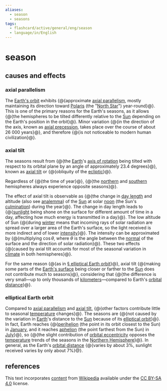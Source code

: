 ```yaml
---
aliases:
  - season
  - seasons
tags:
  - flashcard/active/general/eng/season
  - language/in/English
---
```


# season

## causes and effects

### axial parallelism

The [Earth's orbit](Earth's%20orbit.md) exhibits {@{approximate [axial parallelism](axial%20parallelism.md), mostly maintaining its direction toward [Polaris](Polaris.md) (the "[North Star](pole%20star.md)") year-round}@}. This is one of the primary reasons for the Earth's seasons, as it allows {@{the hemispheres to be tilted differently relative to the [Sun](Sun.md) depending on the Earth's position in the orbit}@}. Minor variation {@{in the direction of the axis, known as [axial precession](axial%20precession.md), takes place over the course of about 26&nbsp;000 years}@}, and therefore {@{is not noticeable to modern human civilization}@}. <!--SR:!2025-05-15,243,330!2025-02-28,179,310!2025-03-20,185,310!2026-05-21,505,310-->

### axial tilt

The seasons result from {@{the [Earth](Earth.md)'s [axis of rotation](rotation%20around%20a%20fixed%20axis.md) being tilted with respect to its orbital plane by an angle of approximately 23.4 degrees}@}, known as [axial tilt](axial%20tilt.md) or {@{obliquity of the [ecliptic](ecliptic.md)}@}. <!--SR:!2025-04-22,225,330!2026-04-22,460,310-->

Regardless of {@{the time of year}@}, {@{the [northern](Northern%20Hemisphere.md) and [southern](Souther%20Hemisphere.md) hemispheres always experience opposite seasons}@}. <!--SR:!2025-06-05,261,330!2025-04-24,227,330-->

The effect of axial tilt is observable as {@{the change in [day length](daytime.md) and altitude (also see [analemma](analemma.md)) of the [Sun](Sun.md) at solar [noon](noon.md) (the Sun's [culmination](culmination.md)) during the year}@}. The change in day length leads to {@{[sunlight](sunlight.md) being shone on the surface for different amount of time in a day, affecting how much energy is transmitted in a day}@}. The low altitude of Sun {@{during [winter](winter.md) means that incoming rays of solar radiation are spread over a larger area of the Earth's surface, so the light received is more indirect and of lower [intensity](solar%20irradiance.md)}@}. The intensity can be approximated by {@{multiplying $\cos \theta$, where $\theta$ is the angle between the [normal](normal%20(geometry).md) of the surface and the direction of solar radiation}@}. These two effects {@{caused by axial tilt accounts for most of the seasonal variation in [climate](climate.md) in both hemispheres}@}. <!--SR:!2025-05-12,243,341!2027-02-05,721,330!2026-11-05,662,341!2025-03-04,170,301!2026-01-21,423,310-->

For the same reason {@{as in [§ elliptical Earth orbit](#elliptical%20Earth%20orbit)}@}, axial tilt {@{making some parts of the [Earth's surface](geoid.md) being closer or farther to the [Sun](Sun.md) does not contribute much to seasons}@}, considering that {@{the difference is very small—up to only thousands of [kilometers](kilometre.md)—compared to Earth's [orbital distance](semi-major%20and%20semi-minor%20axes.md)}@}. <!--SR:!2025-07-17,296,341!2027-01-17,712,330!2025-05-11,241,330-->

### elliptical Earth orbit

Compared to [axial parallelism](#axial%20parallelism) and [axial tilt](#axial%20tilt), {@{other factors contribute little to seasonal [temperature](temperature.md) changes}@}. The seasons are {@{not caused by the variation in [Earth](Earth.md)'s distance to the [Sun](Sun.md) because of its [elliptical orbit](elliptic%20orbit.md)}@}. In fact, Earth reaches {@{[perihelion](apsis.md#perihelion%20and%20aphelion) (the point in its orbit closest to the Sun) in [January](January.md), and it reaches [aphelion](apsis.md#perihelion%20and%20aphelion) (the point farthest from the Sun) in [July](July.md)}@}, so {@{the slight contribution of [orbital eccentricity](orbital%20eccentricity.md) opposes the [temperature](temperature.md) trends of the seasons in the [Northern Hemisphere](Northern%20Hemisphere.md)}@}. In general, as the Earth's [orbital distance](semi-major%20and%20semi-minor%20axes.md) {@{varies by about 3%, sunlight received varies by only about 7%}@}. <!--SR:!2025-09-04,331,341!2026-12-16,664,321!2026-01-22,393,301!2025-04-06,200,321!2025-03-23,199,321-->

## references

This text incorporates [content](https://en.wikipedia.org/wiki/season) from [Wikipedia](Wikipedia.md) available under the [CC BY-SA 4.0](https://creativecommons.org/licenses/by-sa/4.0/) license.
